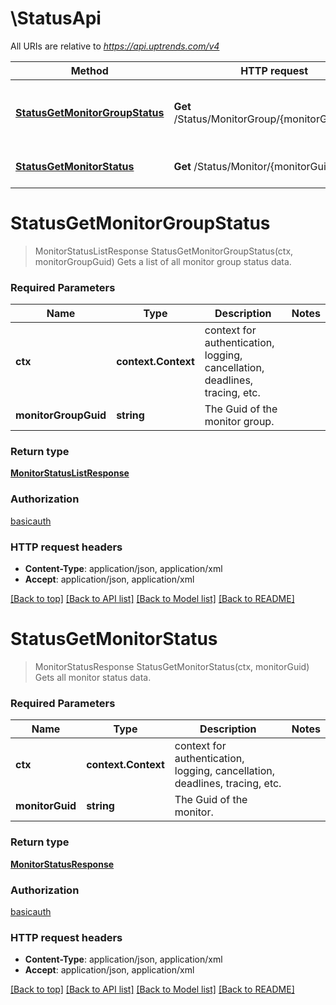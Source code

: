 # \StatusApi

All URIs are relative to *https://api.uptrends.com/v4*

Method | HTTP request | Description
------------- | ------------- | -------------
[**StatusGetMonitorGroupStatus**](StatusApi.md#StatusGetMonitorGroupStatus) | **Get** /Status/MonitorGroup/{monitorGroupGuid} | Gets a list of all monitor group status data.
[**StatusGetMonitorStatus**](StatusApi.md#StatusGetMonitorStatus) | **Get** /Status/Monitor/{monitorGuid} | Gets all monitor status data.


# **StatusGetMonitorGroupStatus**
> MonitorStatusListResponse StatusGetMonitorGroupStatus(ctx, monitorGroupGuid)
Gets a list of all monitor group status data.

### Required Parameters

Name | Type | Description  | Notes
------------- | ------------- | ------------- | -------------
 **ctx** | **context.Context** | context for authentication, logging, cancellation, deadlines, tracing, etc.
  **monitorGroupGuid** | **string**| The Guid of the monitor group. | 

### Return type

[**MonitorStatusListResponse**](MonitorStatusListResponse.md)

### Authorization

[basicauth](../README.md#basicauth)

### HTTP request headers

 - **Content-Type**: application/json, application/xml
 - **Accept**: application/json, application/xml

[[Back to top]](#) [[Back to API list]](../README.md#documentation-for-api-endpoints) [[Back to Model list]](../README.md#documentation-for-models) [[Back to README]](../README.md)

# **StatusGetMonitorStatus**
> MonitorStatusResponse StatusGetMonitorStatus(ctx, monitorGuid)
Gets all monitor status data.

### Required Parameters

Name | Type | Description  | Notes
------------- | ------------- | ------------- | -------------
 **ctx** | **context.Context** | context for authentication, logging, cancellation, deadlines, tracing, etc.
  **monitorGuid** | **string**| The Guid of the monitor. | 

### Return type

[**MonitorStatusResponse**](MonitorStatusResponse.md)

### Authorization

[basicauth](../README.md#basicauth)

### HTTP request headers

 - **Content-Type**: application/json, application/xml
 - **Accept**: application/json, application/xml

[[Back to top]](#) [[Back to API list]](../README.md#documentation-for-api-endpoints) [[Back to Model list]](../README.md#documentation-for-models) [[Back to README]](../README.md)

